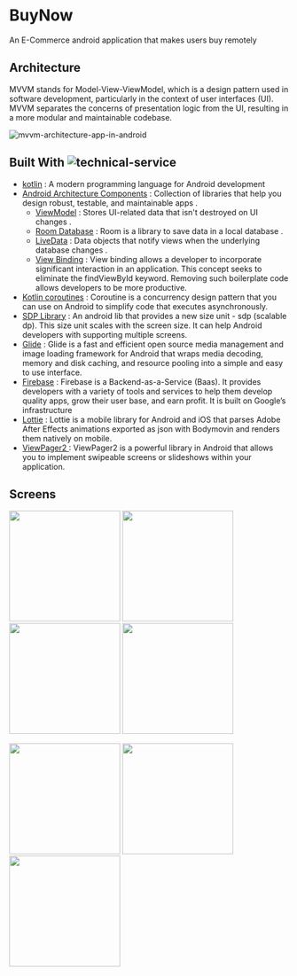 # BuyNow
An E-Commerce android application that makes users buy remotely
## Architecture

MVVM stands for Model-View-ViewModel, which is a design pattern used in software development, particularly in the context of user interfaces (UI). MVVM separates the concerns of presentation logic from the UI, resulting in a more modular and maintainable codebase.

![mvvm-architecture-app-in-android](https://github.com/InfoGenies/Food_DeliveryApp/assets/133220437/09a368a4-a565-430e-b49d-c364b41b1d46)

## Built With ![technical-service](https://github.com/InfoGenies/Food_DeliveryApp/assets/133220437/17f6b7f6-2e0f-453f-bb0c-1be8fa0fa464)

* [kotlin](https://kotlinlang.org/) : A modern programming language for Android development
* [Android Architecture Components](https://developer.android.com/topic/architecture) : Collection of libraries that help you design robust, testable, and maintainable apps .
   - [ViewModel](https://developer.android.com/topic/libraries/architecture/viewmodel) : Stores UI-related data that isn't destroyed on UI changes .
   - [Room Database](https://developer.android.com/training/data-storage/room) : Room is a library to save data in a local database .
   - [LiveData](https://developer.android.com/topic/libraries/architecture/livedata) : Data objects that notify views when the underlying database changes .
   - [View Binding](https://www.section.io/engineering-education/view-binding-in-android/) : View binding allows a developer to incorporate significant interaction in an application. This concept seeks to eliminate the findViewById keyword. Removing such boilerplate code allows developers to be more productive.
* [Kotlin coroutines](https://developer.android.com/kotlin/coroutines) : Coroutine is a concurrency design pattern that you can use on Android to simplify code that executes asynchronously. 
* [SDP Library](https://github.com/intuit/sdp) : An android lib that provides a new size unit - sdp (scalable dp). This size unit scales with the screen size. It can help Android developers with supporting multiple screens.
* [Glide](https://github.com/bumptech/glide) : Glide is a fast and efficient open source media management and image loading framework for Android that wraps media decoding, memory and disk caching, and resource pooling into a simple and easy to use interface.
* [Firebase](https://firebase.google.com/) : Firebase is a Backend-as-a-Service (Baas). It provides developers with a variety of tools and services to help them develop quality apps, grow their user base, and earn profit. It is built on Google’s infrastructure
* [Lottie](https://github.com/airbnb/lottie-android) : Lottie is a mobile library for Android and iOS that parses Adobe After Effects animations exported as json with Bodymovin and renders them natively on mobile.
* [ViewPager2 ](https://developer.android.com/jetpack/androidx/releases/viewpager2#1.1.0-alpha01) : ViewPager2 is a powerful library in Android that allows you to implement swipeable screens or slideshows within your application.
## Screens
<p float="left">
<img src="https://firebasestorage.googleapis.com/v0/b/fooddelivery-ab491.appspot.com/o/ScreenForAppBuy%2FScreenshot_20230516-134200_BuyNow-te-E-comerce-App.jpg?alt=media&token=fa3cc9d4-59c9-4bc5-98d9-1363373abd50" width="200">
<img src="https://firebasestorage.googleapis.com/v0/b/fooddelivery-ab491.appspot.com/o/ScreenForAppBuy%2FScreenshot_20230516-134207_BuyNow-te-E-comerce-App.jpg?alt=media&token=f4be2e77-c9cf-4596-9c94-74d19a10b7dd" width="200">
<img src="https://firebasestorage.googleapis.com/v0/b/fooddelivery-ab491.appspot.com/o/ScreenForAppBuy%2FScreenshot_20230516-134214_BuyNow-te-E-comerce-App.jpg?alt=media&token=972fbc66-05db-46c1-a838-232df5e76af3" width="200">
<img src="https://firebasestorage.googleapis.com/v0/b/fooddelivery-ab491.appspot.com/o/ScreenForAppBuy%2FScreenshot_20230516-134227_BuyNow-te-E-comerce-App.jpg?alt=media&token=f490e6a0-1edb-4ce9-ac53-e36af00d7c0b" width="200">
</p>

<p float="left">
   <img src="https://firebasestorage.googleapis.com/v0/b/fooddelivery-ab491.appspot.com/o/ScreenForAppBuy%2FScreenshot_20230516-135615_BuyNow-te-E-comerce-App.jpg?alt=media&token=511794c9-6570-4bd0-879a-4404c09a9e49" width ="200">
<img src="https://firebasestorage.googleapis.com/v0/b/fooddelivery-ab491.appspot.com/o/ScreenForAppBuy%2FScreenshot_20230516-134330_BuyNow-te-E-comerce-App.jpg?alt=media&token=192610bb-10b1-4502-95c2-18941e0c9200" width="200">
<img src="https://firebasestorage.googleapis.com/v0/b/fooddelivery-ab491.appspot.com/o/ScreenForAppBuy%2FScreenshot_20230516-135855_E-comerce-Clients.jpg?alt=media&token=42dfaa79-8765-4e2d-a11d-f46b6e7b4c6e" width="200">
</p>

